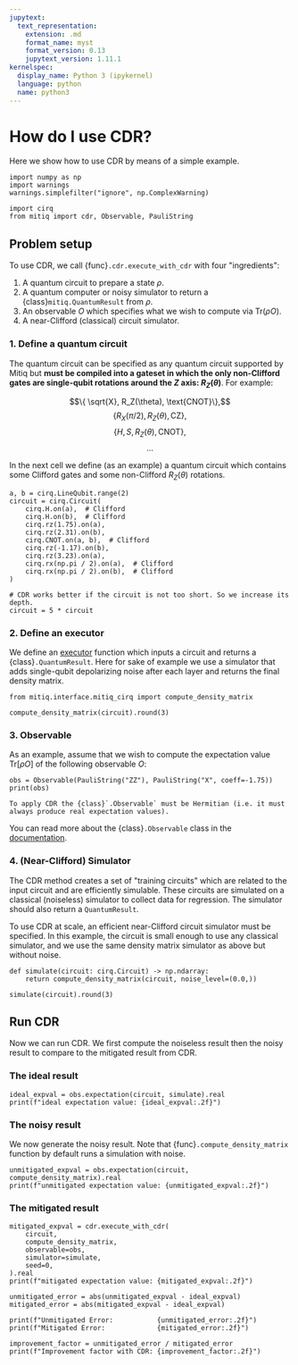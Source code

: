 ```yaml
---
jupytext:
  text_representation:
    extension: .md
    format_name: myst
    format_version: 0.13
    jupytext_version: 1.11.1
kernelspec:
  display_name: Python 3 (ipykernel)
  language: python
  name: python3
---
```


# How do I use CDR?

Here we show how to use CDR by means of a simple example.

```{code-cell} ipython3
import numpy as np
import warnings
warnings.simplefilter("ignore", np.ComplexWarning)

import cirq
from mitiq import cdr, Observable, PauliString
```

## Problem setup

To use CDR, we call {func}`.cdr.execute_with_cdr` with four "ingredients":

1. A quantum circuit to prepare a state $\rho$.
1. A quantum computer or noisy simulator to return a {class}`mitiq.QuantumResult` from $\rho$.
1. An observable $O$ which specifies what we wish to compute via $\mathrm{Tr} ( \rho O )$.
1. A near-Clifford (classical) circuit simulator.

### 1. Define a quantum circuit

The quantum circuit can be specified as any quantum circuit supported by Mitiq but
**must be compiled into a gateset in which the only non-Clifford gates are
single-qubit rotations around the $Z$ axis: $R_Z(\theta)$**. For example:

$$\{ \sqrt{X}, R_Z(\theta), \text{CNOT}\},$$
$$\{{R_X(\pi/2)}, R_Z(\theta), \text{CZ}\},$$
$$\{H, S, R_Z(\theta), \text{CNOT}\},$$
$$ \dots$$

In the next cell we define (as an example) a quantum circuit which contains some
Clifford gates and some non-Clifford $R_Z(\theta)$ rotations.

```{code-cell} ipython3
a, b = cirq.LineQubit.range(2)
circuit = cirq.Circuit(
    cirq.H.on(a),  # Clifford
    cirq.H.on(b),  # Clifford
    cirq.rz(1.75).on(a),
    cirq.rz(2.31).on(b),
    cirq.CNOT.on(a, b),  # Clifford
    cirq.rz(-1.17).on(b),
    cirq.rz(3.23).on(a),
    cirq.rx(np.pi / 2).on(a),  # Clifford
    cirq.rx(np.pi / 2).on(b),  # Clifford
)

# CDR works better if the circuit is not too short. So we increase its depth.
circuit = 5 * circuit
```

### 2. Define an executor

We define an [executor](executors.md) function which inputs a circuit and returns a {class}`.QuantumResult`.
Here for sake of example we use a simulator that adds single-qubit depolarizing noise after each layer and returns the final density matrix.

```{code-cell} ipython3
from mitiq.interface.mitiq_cirq import compute_density_matrix

compute_density_matrix(circuit).round(3)
```

### 3. Observable

As an example, assume that we wish to compute the expectation value $\mathrm{Tr} [ \rho O ]$ of the following observable $O$:

```{code-cell} ipython3
obs = Observable(PauliString("ZZ"), PauliString("X", coeff=-1.75))
print(obs)
```

```{warning}
To apply CDR the {class}`.Observable` must be Hermitian (i.e. it must always produce real expectation values).
```

You can read more about the {class}`.Observable` class in the [documentation](observables.md).

### 4. (Near-Clifford) Simulator

The CDR method creates a set of "training circuits" which are related to the input circuit and are efficiently simulable.
These circuits are simulated on a classical (noiseless) simulator to collect data for regression.
The simulator should also return a `QuantumResult`.

To use CDR at scale, an efficient near-Clifford circuit simulator must be specified.
In this example, the circuit is small enough to use any classical simulator, and we use the same density matrix simulator as above but without noise.

```{code-cell} ipython3
def simulate(circuit: cirq.Circuit) -> np.ndarray:
    return compute_density_matrix(circuit, noise_level=(0.0,))

simulate(circuit).round(3)
```

## Run CDR

Now we can run CDR.
We first compute the noiseless result then the noisy result to compare to the mitigated result from CDR.

### The ideal result

```{code-cell} ipython3
ideal_expval = obs.expectation(circuit, simulate).real
print(f"ideal expectation value: {ideal_expval:.2f}")
```

### The noisy result

We now generate the noisy result.
Note that {func}`.compute_density_matrix` function by default runs a simulation with noise.

```{code-cell} ipython3
unmitigated_expval = obs.expectation(circuit, compute_density_matrix).real
print(f"unmitigated expectation value: {unmitigated_expval:.2f}")
```

### The mitigated result

```{code-cell} ipython3
mitigated_expval = cdr.execute_with_cdr(
    circuit,
    compute_density_matrix,
    observable=obs,
    simulator=simulate,
    seed=0,
).real
print(f"mitigated expectation value: {mitigated_expval:.2f}")
```

```{code-cell} ipython3
unmitigated_error = abs(unmitigated_expval - ideal_expval)
mitigated_error = abs(mitigated_expval - ideal_expval)

print(f"Unmitigated Error:           {unmitigated_error:.2f}")
print(f"Mitigated Error:             {mitigated_error:.2f}")

improvement_factor = unmitigated_error / mitigated_error
print(f"Improvement factor with CDR: {improvement_factor:.2f}")
```
